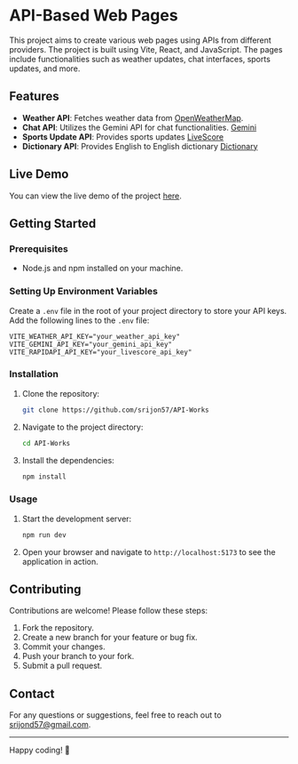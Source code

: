 # API-Based Web Pages

This project aims to create various web pages using APIs from different providers. The project is built using Vite, React, and JavaScript. The pages include functionalities such as weather updates, chat interfaces, sports updates, and more.

## Features

- **Weather API**: Fetches weather data from [OpenWeatherMap](https://api.openweathermap.org/).
- **Chat API**: Utilizes the Gemini API for chat functionalities. [Gemini](https://ai.google.dev/)
- **Sports Update API**: Provides sports updates [LiveScore](https://rapidapi.com/apidojo/api/livescore6)
- **Dictionary API**: Provides English to English dictionary [Dictionary](https://dictionaryapi.dev/)

## Live Demo

You can view the live demo of the project [here](https://api-works-one.vercel.app/).

## Getting Started

### Prerequisites

- Node.js and npm installed on your machine.

### Setting Up Environment Variables

Create a `.env` file in the root of your project directory to store your API keys. Add the following lines to the `.env` file:

```env
VITE_WEATHER_API_KEY="your_weather_api_key"
VITE_GEMINI_API_KEY="your_gemini_api_key"
VITE_RAPIDAPI_API_KEY="your_livescore_api_key"
```
### Installation

1. Clone the repository:

    ```sh
    git clone https://github.com/srijon57/API-Works
    ```

2. Navigate to the project directory:

    ```sh
    cd API-Works
    ```

3. Install the dependencies:

    ```sh
    npm install
    ```

### Usage

1. Start the development server:

    ```sh
    npm run dev
    ```

2. Open your browser and navigate to `http://localhost:5173` to see the application in action.

## Contributing

Contributions are welcome! Please follow these steps:

1. Fork the repository.
2. Create a new branch for your feature or bug fix.
3. Commit your changes.
4. Push your branch to your fork.
5. Submit a pull request.


## Contact

For any questions or suggestions, feel free to reach out to [srijond57@gmail.com](mailto:srijond57@gmail.com).

---

Happy coding! 🚀

